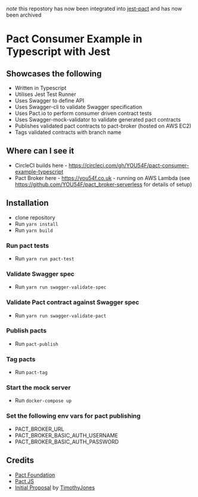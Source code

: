 _note_ this repostory has now been integrated into [jest-pact](https://github.com/YOU54F/jest-pact) and has now been archived

# Pact Consumer Example in Typescript with Jest

## Showcases the following

- Written in Typescript
- Utilises Jest Test Runner
- Uses Swagger to define API
- Uses Swagger-cli to validate Swagger specification
- Uses Pact.io to perform consumer driven contract tests
- Uses Swagger-mock-validator to validate generated pact contracts
- Publishes validated pact contracts to pact-broker (hosted on AWS EC2)
- Tags validated contracts with branch name

## Where can I see it

- CircleCI builds here - <https://circleci.com/gh/YOU54F/pact-consumer-example-typescript>
- Pact Broker here - <https://you54f.co.uk> - running on AWS Lambda (see https://github.com/YOU54F/pact_broker-serverless for details of setup)

## Installation

- clone repository
- Run `yarn install`
- Run `yarn build`

### Run pact tests

- Run `yarn run pact-test`
  
### Validate Swagger spec

- Run `yarn run swagger-validate-spec`
  
### Validate Pact contract against Swagger spec

- Run `yarn run swagger-validate-pact`
  
### Publish pacts

- Run `pact-publish`
  
### Tag pacts

- Run `pact-tag`

### Start the mock server

- Run `docker-compose up`

### Set the following env vars for pact publishing

- PACT_BROKER_URL
- PACT_BROKER_BASIC_AUTH_USERNAME
- PACT_BROKER_BASIC_AUTH_PASSWORD

## Credits

- [Pact Foundation](https://github.com/pact-foundation)
- [Pact JS](https://github.com/pact-foundation/pact-js)
- [Initial Proposal](https://github.com/pact-foundation/pact-js/issues/215#issuecomment-437237669) by [TimothyJones](https://github.com/TimothyJones)
